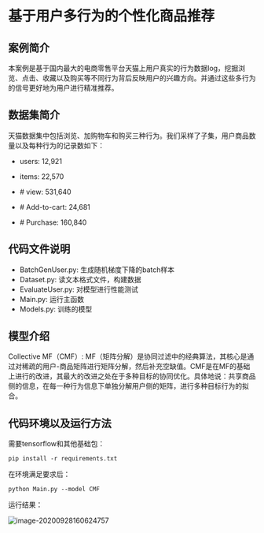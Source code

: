 # 基于用户多行为的个性化商品推荐

## 案例简介

本案例是基于国内最大的电商零售平台天猫上用户真实的行为数据log，挖掘浏览、点击、收藏以及购买等不同行为背后反映用户的兴趣方向。并通过这些多行为的信号更好地为用户进行精准推荐。



## 数据集简介

天猫数据集中包括浏览、加购物车和购买三种行为。我们采样了子集，用户商品数量以及每种行为的记录数如下：

- users: 12,921

- items: 22,570

- \# view:  531,640

- \# Add-to-cart: 24,681

- \# Purchase: 160,840

  

## 代码文件说明

+ BatchGenUser.py: 生成随机梯度下降的batch样本
+ Dataset.py: 读文本格式文件，构建数据
+ EvaluateUser.py: 对模型进行性能测试
+ Main.py: 运行主函数
+ Models.py: 训练的模型



## 模型介绍

Collective MF（CMF）:  MF（矩阵分解）是协同过滤中的经典算法，其核心是通过对稀疏的用户-商品矩阵进行矩阵分解，然后补充空缺值。CMF是在MF的基础上进行的改进，其最大的改进之处在于多种目标的协同优化。具体地说：共享商品侧的信息，在每一种行为信息下单独分解用户侧的矩阵，进行多种目标行为的拟合。



## 代码环境以及运行方法

需要tensorflow和其他基础包：

`pip install -r requirements.txt`



在环境满足要求后：

`python Main.py --model CMF`



运行结果：

![image-20200928160624757](C:\Users\netlab\AppData\Roaming\Typora\typora-user-images\image-20200928160624757.png)



